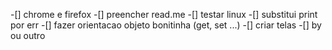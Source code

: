 

-[] chrome e firefox
-[] preencher read.me
-[] testar linux
-[] substitui print por err
-[] fazer orientacao objeto bonitinha (get, set ...)
-[] criar telas
-[] by ou outro